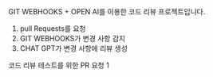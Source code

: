 GIT WEBHOOKS + OPEN AI를 이용한 코드 리뷰 프로젝트입니다.
1. pull Requests를 요청
2. GIT WEBHOOKS가 변경 사항 감지
3. CHAT GPT가 변경 사항에 리뷰 생성

코드 리뷰 테스트를 위한 PR 요청 1